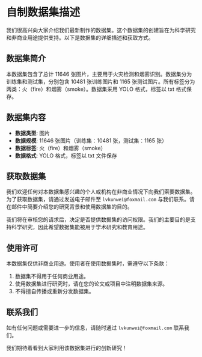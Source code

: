 # 自制数据集描述

我们很高兴向大家介绍我们最新制作的数据集。这个数据集的创建旨在为科学研究和非商业用途提供支持。以下是数据集的详细描述和获取方式。

## 数据集简介

本数据集包含了总计 11646 张图片，主要用于火灾检测和烟雾识别。数据集分为训练集和测试集，分别包含 10481 张训练图片和 1165 张测试图片。所有标签分为两类：火（fire）和烟雾（smoke）。数据集采用 YOLO 格式，标签以 txt 格式保存。

## 数据集内容

- **数据类型**: 图片
- **数据规模**: 11646 张图片（训练集：10481 张，测试集：1165 张）
- **数据标签**: 火（fire）和烟雾（smoke）
- **数据格式**: YOLO 格式，标签以 txt 文件保存

## 获取数据集

我们欢迎任何对本数据集感兴趣的个人或机构在非商业情况下向我们索要数据集。为了获取数据集，请通过发送电子邮件至 `lvkunwei@foxmail.com` 与我们联系。请在邮件中简要介绍您的研究背景和使用数据集的目的。

我们将在审核您的请求后，决定是否提供数据集的访问权限。我们的主要目的是支持科学研究，因此希望数据集能被用于学术研究和教育用途。

## 使用许可

本数据集仅供非商业用途。使用者在使用数据集时，需遵守以下条款：

1. 数据集不得用于任何商业用途。
2. 使用数据集进行研究时，请在您的论文或项目中注明数据集来源。
3. 不得擅自传播或重新分发数据集。

## 联系我们

如有任何问题或需要进一步的信息，请随时通过 `lvkunwei@foxmail.com` 联系我们。

我们期待着看到大家利用该数据集进行的创新研究！
